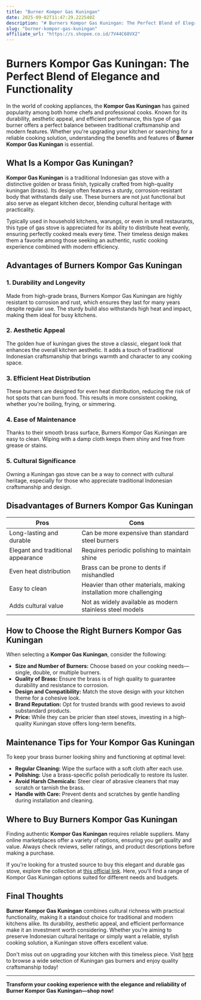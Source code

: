 ```yaml
---
title: "Burner Kompor Gas Kuningan"
date: 2025-09-02T11:47:29.222540Z
description: "# Burners Kompor Gas Kuningan: The Perfect Blend of Elegance and Functionality..."
slug: "burner-kompor-gas-kuningan"
affiliate_url: "https://s.shopee.co.id/7V44C68VX2"
---
```

# Burners Kompor Gas Kuningan: The Perfect Blend of Elegance and Functionality

In the world of cooking appliances, the **Kompor Gas Kuningan** has gained popularity among both home chefs and professional cooks. Known for its durability, aesthetic appeal, and efficient performance, this type of gas burner offers a perfect balance between traditional craftsmanship and modern features. Whether you're upgrading your kitchen or searching for a reliable cooking solution, understanding the benefits and features of **Burner Kompor Gas Kuningan** is essential.

## What Is a Kompor Gas Kuningan?

**Kompor Gas Kuningan** is a traditional Indonesian gas stove with a distinctive golden or brass finish, typically crafted from high-quality kuningan (brass). Its design often features a sturdy, corrosion-resistant body that withstands daily use. These burners are not just functional but also serve as elegant kitchen decor, blending cultural heritage with practicality.

Typically used in household kitchens, warungs, or even in small restaurants, this type of gas stove is appreciated for its ability to distribute heat evenly, ensuring perfectly cooked meals every time. Their timeless design makes them a favorite among those seeking an authentic, rustic cooking experience combined with modern efficiency.

## Advantages of Burners Kompor Gas Kuningan

### 1. **Durability and Longevity**
Made from high-grade brass, Burners Kompor Gas Kuningan are highly resistant to corrosion and rust, which ensures they last for many years despite regular use. The sturdy build also withstands high heat and impact, making them ideal for busy kitchens.

### 2. **Aesthetic Appeal**
The golden hue of kuningan gives the stove a classic, elegant look that enhances the overall kitchen aesthetic. It adds a touch of traditional Indonesian craftsmanship that brings warmth and character to any cooking space.

### 3. **Efficient Heat Distribution**
These burners are designed for even heat distribution, reducing the risk of hot spots that can burn food. This results in more consistent cooking, whether you're boiling, frying, or simmering.

### 4. **Ease of Maintenance**
Thanks to their smooth brass surface, Burners Kompor Gas Kuningan are easy to clean. Wiping with a damp cloth keeps them shiny and free from grease or stains.

### 5. **Cultural Significance**
Owning a Kuningan gas stove can be a way to connect with cultural heritage, especially for those who appreciate traditional Indonesian craftsmanship and design.

## Disadvantages of Burners Kompor Gas Kuningan

| Pros                                     | Cons                                                  |
|------------------------------------------|-------------------------------------------------------|
| Long-lasting and durable                | Can be more expensive than standard steel burners   |
| Elegant and traditional appearance      | Requires periodic polishing to maintain shine       |
| Even heat distribution                   | Brass can be prone to dents if mishandled          |
| Easy to clean                            | Heavier than other materials, making installation more challenging |
| Adds cultural value                     | Not as widely available as modern stainless steel models |

## How to Choose the Right Burners Kompor Gas Kuningan

When selecting a **Kompor Gas Kuningan**, consider the following:

- **Size and Number of Burners:** Choose based on your cooking needs—single, double, or multiple burners.
- **Quality of Brass:** Ensure the brass is of high quality to guarantee durability and resistance to corrosion.
- **Design and Compatibility:** Match the stove design with your kitchen theme for a cohesive look.
- **Brand Reputation:** Opt for trusted brands with good reviews to avoid substandard products.
- **Price:** While they can be pricier than steel stoves, investing in a high-quality Kuningan stove offers long-term benefits.

## Maintenance Tips for Your Kompor Gas Kuningan

To keep your brass burner looking shiny and functioning at optimal level:

- **Regular Cleaning:** Wipe the surface with a soft cloth after each use.
- **Polishing:** Use a brass-specific polish periodically to restore its luster.
- **Avoid Harsh Chemicals:** Steer clear of abrasive cleaners that may scratch or tarnish the brass.
- **Handle with Care:** Prevent dents and scratches by gentle handling during installation and cleaning.

## Where to Buy Burners Kompor Gas Kuningan

Finding authentic **Kompor Gas Kuningan** requires reliable suppliers. Many online marketplaces offer a variety of options, ensuring you get quality and value. Always check reviews, seller ratings, and product descriptions before making a purchase.

If you're looking for a trusted source to buy this elegant and durable gas stove, explore the collection at [this official link](https://s.shopee.co.id/7V44C68VX2). Here, you'll find a range of Kompor Gas Kuningan options suited for different needs and budgets.

## Final Thoughts

**Burner Kompor Gas Kuningan** combines cultural richness with practical functionality, making it a standout choice for traditional and modern kitchens alike. Its durability, aesthetic appeal, and efficient performance make it an investment worth considering. Whether you're aiming to preserve Indonesian cultural heritage or simply want a reliable, stylish cooking solution, a Kuningan stove offers excellent value.

Don't miss out on upgrading your kitchen with this timeless piece. Visit [here](https://s.shopee.co.id/7V44C68VX2) to browse a wide selection of Kuningan gas burners and enjoy quality craftsmanship today!

---

**Transform your cooking experience with the elegance and reliability of Burner Kompor Gas Kuningan—shop now!**